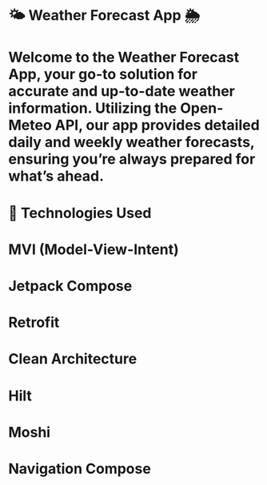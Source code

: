 # 🌤️ Weather Forecast App 🌦️
# Welcome to the Weather Forecast App, your go-to solution for accurate and up-to-date weather information. Utilizing the Open-Meteo API, our app provides detailed daily and weekly weather forecasts, ensuring you’re always prepared for what’s ahead.

# 🔧 Technologies Used
# MVI (Model-View-Intent)
# Jetpack Compose
# Retrofit
# Clean Architecture
# Hilt
# Moshi
# Navigation Compose
